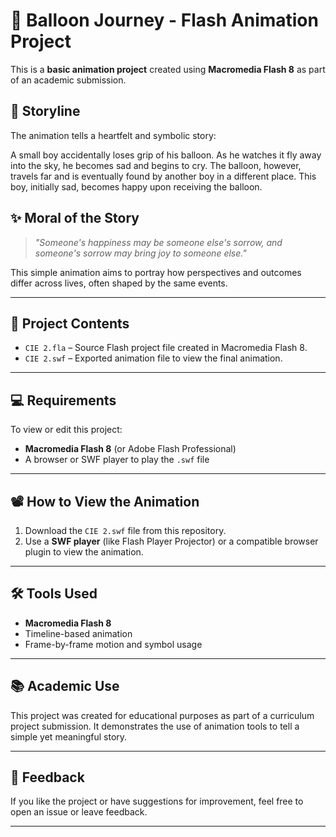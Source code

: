 # 🎈 Balloon Journey - Flash Animation Project

This is a **basic animation project** created using **Macromedia Flash 8** as part of an academic submission.

## 🧒 Storyline

The animation tells a heartfelt and symbolic story:

A small boy accidentally loses grip of his balloon. As he watches it fly away into the sky, he becomes sad and begins to cry. The balloon, however, travels far and is eventually found by another boy in a different place. This boy, initially sad, becomes happy upon receiving the balloon.

## ✨ Moral of the Story

> *"Someone's happiness may be someone else's sorrow, and someone's sorrow may bring joy to someone else."*

This simple animation aims to portray how perspectives and outcomes differ across lives, often shaped by the same events.

---

## 📂 Project Contents

- `CIE 2.fla` – Source Flash project file created in Macromedia Flash 8.
- `CIE 2.swf` – Exported animation file to view the final animation.

---

## 💻 Requirements

To view or edit this project:

- **Macromedia Flash 8** (or Adobe Flash Professional)
- A browser or SWF player to play the `.swf` file

---

## 📽️ How to View the Animation

1. Download the `CIE 2.swf` file from this repository.
2. Use a **SWF player** (like Flash Player Projector) or a compatible browser plugin to view the animation.

---

## 🛠️ Tools Used

- **Macromedia Flash 8**
- Timeline-based animation
- Frame-by-frame motion and symbol usage

---

## 📚 Academic Use

This project was created for educational purposes as part of a curriculum project submission. It demonstrates the use of animation tools to tell a simple yet meaningful story.

---

## 📩 Feedback

If you like the project or have suggestions for improvement, feel free to open an issue or leave feedback.

---

